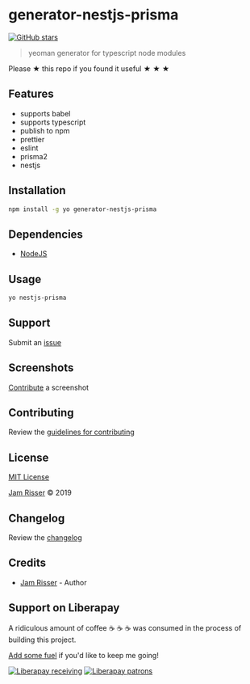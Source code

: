 # generator-nestjs-prisma

[![GitHub stars](https://img.shields.io/github/stars/codejamninja/generator-nestjs-prisma.svg?style=social&label=Stars)](https://github.com/codejamninja/generator-nestjs-prisma)

> yeoman generator for typescript node modules

Please ★ this repo if you found it useful ★ ★ ★

## Features

- supports babel
- supports typescript
- publish to npm
- prettier
- eslint
- prisma2
- nestjs

## Installation

```sh
npm install -g yo generator-nestjs-prisma
```

## Dependencies

- [NodeJS](https://nodejs.org)

## Usage

```sh
yo nestjs-prisma
```

## Support

Submit an [issue](https://github.com/codejamninja/generator-nestjs-prisma/issues/new)

## Screenshots

[Contribute](https://github.com/codejamninja/generator-nestjs-prisma/blob/master/CONTRIBUTING.md) a screenshot

## Contributing

Review the [guidelines for contributing](https://github.com/codejamninja/generator-nestjs-prisma/blob/master/CONTRIBUTING.md)

## License

[MIT License](https://github.com/codejamninja/generator-nestjs-prisma/blob/master/LICENSE)

[Jam Risser](https://codejam.ninja) © 2019

## Changelog

Review the [changelog](https://github.com/codejamninja/generator-nestjs-prisma/blob/master/CHANGELOG.md)

## Credits

- [Jam Risser](https://codejam.ninja) - Author

## Support on Liberapay

A ridiculous amount of coffee ☕ ☕ ☕ was consumed in the process of building this project.

[Add some fuel](https://liberapay.com/codejamninja/donate) if you'd like to keep me going!

[![Liberapay receiving](https://img.shields.io/liberapay/receives/codejamninja.svg?style=flat-square)](https://liberapay.com/codejamninja/donate)
[![Liberapay patrons](https://img.shields.io/liberapay/patrons/codejamninja.svg?style=flat-square)](https://liberapay.com/codejamninja/donate)

